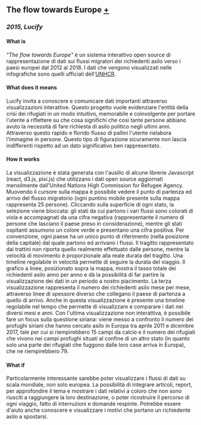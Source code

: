 ## The flow towards Europe [+](https://www.lucify.com/the-flow-towards-europe/)
### _2015, Lucify_

#### What is
_"The flow towards Europe"_ è un sistema interattivo open source di rappresentazione di dati sui flussi migratori dei richiedenti asilo verso 
i paesi europei dal 2012 al 2018.
I dati che vengono visualizzati nelle infografiche sono quelli ufficiali dell’[UNHCR](http://popstats.unhcr.org/en/asylum_seekers_monthly).

#### What does it means
Lucify invita a conoscere e comunicare dati importanti attraverso visualizzazioni interattive. 
Questo progetto vuole evidenziare l'entità della crisi dei rifugiati in un modo intuitivo, memorabile e coinvolgente per portare 
l'utente a riflettere su che cosa significhi che così tante persone abbiano avuto la 
necessità di fare richiesta di asilo politico negli ultimi anni.
Attraverso questo rapido e florido flusso di pallini l'utente rielabora l'immagine in persone. 
Questo tipo di figurazione sicuramente non lascia indifferenti rispetto ad un dato significativo ben rappresentato.

#### How it works
La visualizzazione è stata generata con l'ausilio di alcune librerie Javascript (react, d3.js, pixi.js) che utilizzano i dati open source 
aggiornati mensilmente dall'United Nations High Commission for Refugee Agency.
Muovendo il cursore sulla mappa è possibile vedere il punto di partenza ed arrivo del flusso migratorio (ogni puntino mobile presente sulla mappa rappresenta 25 persone). 
Cliccando sulla superficie di ogni stato, la selezione viene bloccata: gli stati da cui partono i vari flussi sono 
colorati di viola e accompagnati da una cifra negativa (rappresentante il numero di persone che lasciano il paese
preso in considerazione), mentre gli stati ospitanti assumono un colore verde e presentano una cifra positiva.
Per convenzione, ogni paese ha un unico punto di riferimento (nella posizione della capitale) dal quale partono ed arrivano i flussi. 
Il tragitto rappresentato dai trattini non riporta quello realmente effettuato dalle persone, mentre la velocità di movimento è 
proporzionale alla reale durata del tragitto.
Una timeline regolabile in velocità permette di seguire la durata del viaggio.
Il grafico a linee, posizionato sopra la mappa, mostra il tasso totale dei richiedenti asilo anno per anno e dà 
la possibilità di far partire la visualizzazione dei dati in un periodo a nostro piacimento.
La terza visualizzazione rappresenta il numero dei richiedenti asilo mese per mese, attraverso linee di spessore diverso che collegano il paese
di partenza a quello di arrivo. Anche in questa visualizzazione è presente una timeline regolabile nel tempo che permette di visualizzare
e comparare i dati nei diversi mesi e anni.
Con l'ultima visualizzazione non interattiva, è possibile fare un focus sulla questione siriana: viene messo a confronto 
il numero dei profughi siriani che hanno cercato asilo in Europa tra aprile 2011 e dicembre 2017, tale per cui si riempirebbero 
15 campi da calcio e il numero dei rifugiati che vivono nei campi profughi situati al confine di un altro stato 
(in quanto solo una parte dei rifugiati che fuggono dalle loro case arriva in Europa), che ne riempirebbero 79.



#### What if
Particolarmente interessante sarebbe poter visualizzare i flussi di dati su scala mondiale, non solo europea.
La possibilità di integrare articoli, report, per approfondire il tema e mostrare i dati relativi a coloro che non sono riusciti a 
raggiungere la loro destinazione, o poter ricostruire il percorso di ogni viaggio, fatto di interruzioni e domande respinte. 
Potrebbe essere d'aiuto anche conoscere e visualizzare i motivi che portano un richiedente asilo a spostarsi.
